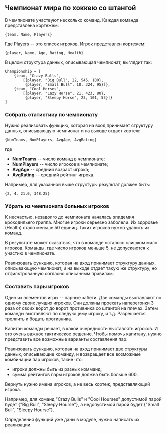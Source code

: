 ## Чемпионат мира по хоккею со штангой

В чемпионате участвуют несколько команд. Каждая команда представлена кортежем:

    {team, Name, Players}

Где Players -- это список игроков. Игрок представлен кортежем:

    {player, Name, Age, Rating, Health}

В целом структура данных, описывающая чемпионат, выглядит так:

    Championship = [
        {team, "Crazy Bulls",
            [{player, "Big Bull", 22, 545, 100},
             {player, "Small Bull", 18, 324, 95}]},
        {team, "Cool Horses",
            [{player, "Lazy Horse", 21, 423, 80},
             {player, "Sleepy Horse", 23, 101, 55}]}
    ]


### Собрать статистику по чемпионату

Нужно реализовать функцию, которая на вход принимает структуру данных,
описывающую чемпионат и на выходе отдает кортеж:

    {NumTeams, NumPlayers, AvgAge, AvgRating}

где

 - **NumTeams** -- число команд в чемпионате;
 - **NumPlayers** -- число игроков в чемпионате;
 - **AvgAge** -- средний возраст игрока;
 - **AvgRating** -- средний рейтинг игрока.

Например, для указанной выше структуры результат должен быть:

    {2, 4, 21.0, 348.25}


### Убрать из чемпионата больных игроков

К несчастью, незадолго до чемпионата началась эпидемия крокодильего гриппа.
Многие игроки серьезно заболели. Их здоровье (Health) стало меньше 50 единиц.
Таких игроков нужно удалить из команд.

В результате может оказаться, что в команде осталось слишком мало игроков.
Команды, где число игроков меньше 5, не допускаются к участию в чемпионате.

Реализовать функцию, которая на вход принимает структуру данных, описывающую чемпионат,
и на выходе отдает такую же структуру, но отфильтрованную согласно описанным правилам.


### Составить пары игроков

Один из элементов игры -- парные забеги. Две команды выставляют по
одному своих лучших игроков.  Они должны проехать наперегонки 3 раза
от своих ворот до ворот противника со штангой на плечах.  Затем
команды выставляют по следующему игроку, и т.д.  Разрешается троллить
и бодать противника.

Капитан команды решает, в какой очередности выставлять игроков.
И это очень важное тактическое решение. Чтобы помочь капитану,
нужно представить все возможные варианты составления пар.

Реализовать функцию, которая на вход принимает две структуры данных,
описывающие команду, и возвращает все возможные комбинации пар
игроков, такие что:

 - игроки должны быть из разных комманд;
 - сумма рейтингов пары игроков должна быть больше 600.

Вернуть нужно имена игроков, а не весь кортеж, представляющий игрока.

Например, для команд "Crazy Bulls" и "Cool Hourses"
допустимой парой будет {"Big Bull", "Sleepy Hourse"},
а недопустимой парой будет {"Small Bull", "Sleepy Hourse"}.

Определения функций уже даны в модуле, нужно написать их реализации.
